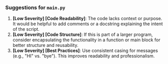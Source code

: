 ### Suggestions for `main.py`

1. **[Low Severity] [Code Readability]**: The code lacks context or purpose. It would be helpful to add comments or a docstring explaining the intent of the script.
2. **[Low Severity] [Code Structure]**: If this is part of a larger program, consider encapsulating the functionality in a function or main block for better structure and reusability.
3. **[Low Severity] [Best Practices]**: Use consistent casing for messages (e.g., "HI" vs. "bye"). This improves readability and professionalism.

